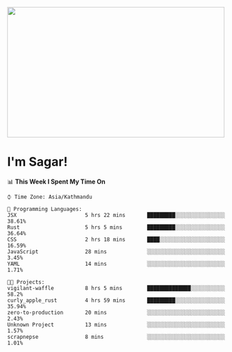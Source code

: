 
<img src="https://media.giphy.com/media/3ornk57KwDXf81rjWM/giphy.gif" width="500" height="300" frameBorder="0" class="giphy-embed" allowFullScreen></img>

#   I'm Sagar!

<!--START_SECTION:waka-->
📊 **This Week I Spent My Time On** 

```text
⌚︎ Time Zone: Asia/Kathmandu

💬 Programming Languages: 
JSX                      5 hrs 22 mins       █████████░░░░░░░░░░░░░░░░   38.61% 
Rust                     5 hrs 5 mins        █████████░░░░░░░░░░░░░░░░   36.64% 
CSS                      2 hrs 18 mins       ████░░░░░░░░░░░░░░░░░░░░░   16.59% 
JavaScript               28 mins             ░░░░░░░░░░░░░░░░░░░░░░░░░   3.45% 
YAML                     14 mins             ░░░░░░░░░░░░░░░░░░░░░░░░░   1.71%

🐱‍💻 Projects: 
vigilant-waffle          8 hrs 5 mins        ██████████████░░░░░░░░░░░   58.2% 
curly_apple_rust         4 hrs 59 mins       █████████░░░░░░░░░░░░░░░░   35.94% 
zero-to-production       20 mins             ░░░░░░░░░░░░░░░░░░░░░░░░░   2.43% 
Unknown Project          13 mins             ░░░░░░░░░░░░░░░░░░░░░░░░░   1.57% 
scrapnepse               8 mins              ░░░░░░░░░░░░░░░░░░░░░░░░░   1.01%

```


<!--END_SECTION:waka-->
